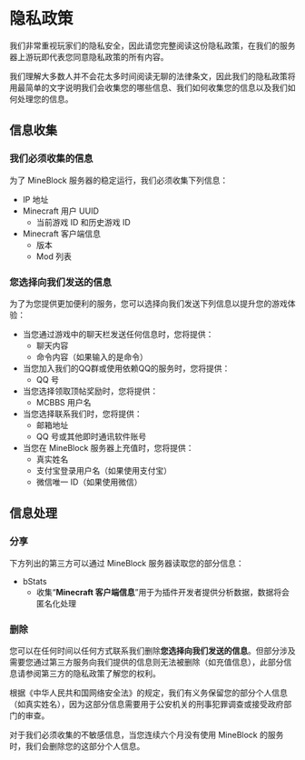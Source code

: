 # 隐私政策

我们非常重视玩家们的隐私安全，因此请您完整阅读这份隐私政策，在我们的服务器上游玩即代表您同意隐私政策的所有内容。

我们理解大多数人并不会花太多时间阅读无聊的法律条文，因此我们的隐私政策将用最简单的文字说明我们会收集您的哪些信息、我们如何收集您的信息以及我们如何处理您的信息。

## 信息收集

### 我们必须收集的信息

为了 MineBlock 服务器的稳定运行，我们必须收集下列信息：

* IP 地址
* Minecraft 用户 UUID
    * 当前游戏 ID 和历史游戏 ID
* Minecraft 客户端信息
    * 版本
    * Mod 列表

### 您选择向我们发送的信息

为了为您提供更加便利的服务，您可以选择向我们发送下列信息以提升您的游戏体验：

* 当您通过游戏中的聊天栏发送任何信息时，您将提供：
  * 聊天内容
  * 命令内容（如果输入的是命令）
* 当您加入我们的QQ群或使用依赖QQ的服务时，您将提供：
  * QQ 号
* 当您选择领取顶帖奖励时，您将提供：
  * MCBBS 用户名
* 当您选择联系我们时，您将提供：
  * 邮箱地址
  * QQ 号或其他即时通讯软件账号
* 当您在 MineBlock 服务器上充值时，您将提供：
    * 真实姓名
    * 支付宝登录用户名（如果使用支付宝）
    * 微信唯一 ID（如果使用微信）

## 信息处理

### 分享

下方列出的第三方可以通过 MineBlock 服务器读取您的部分信息：

* bStats
  * 收集“**Minecraft 客户端信息**”用于为插件开发者提供分析数据，数据将会匿名化处理

### 删除

您可以在任何时间以任何方式联系我们删除**您选择向我们发送的信息**。但部分涉及需要您通过第三方服务向我们提供的信息则无法被删除（如充值信息），此部分信息请参阅第三方的隐私政策了解您的权利。

根据《中华人民共和国网络安全法》的规定，我们有义务保留您的部分个人信息（如真实姓名），因为这部分信息需要用于公安机关的刑事犯罪调查或接受政府部门的审查。

对于我们必须收集的不敏感信息，当您连续六个月没有使用 MineBlock 的服务时，我们会删除您的这部分个人信息。
